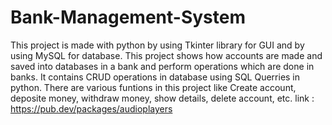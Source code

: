 # Bank-Management-System
This project is made with python by using Tkinter library for GUI and by using MySQL for database. This project shows how accounts are made and saved into databases in a bank and perform operations which are done in banks.
It contains CRUD operations in database using SQL Querries in python.
There are various funtions in this project like Create account, deposite money, withdraw money, show details, delete account, etc.
link : https://pub.dev/packages/audioplayers
